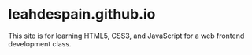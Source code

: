 # leahdespain.github.io
This site is for learning HTML5, CSS3, and JavaScript for a web frontend development class.
